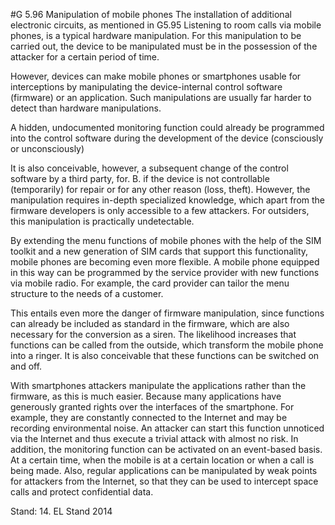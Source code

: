 #G 5.96 Manipulation of mobile phones
The installation of additional electronic circuits, as mentioned in G5.95 Listening to room calls via mobile phones, is a typical hardware manipulation. For this manipulation to be carried out, the device to be manipulated must be in the possession of the attacker for a certain period of time.

However, devices can make mobile phones or smartphones usable for interceptions by manipulating the device-internal control software (firmware) or an application. Such manipulations are usually far harder to detect than hardware manipulations.

A hidden, undocumented monitoring function could already be programmed into the control software during the development of the device (consciously or unconsciously)

It is also conceivable, however, a subsequent change of the control software by a third party, for. B. if the device is not controllable (temporarily) for repair or for any other reason (loss, theft). However, the manipulation requires in-depth specialized knowledge, which apart from the firmware developers is only accessible to a few attackers. For outsiders, this manipulation is practically undetectable.

By extending the menu functions of mobile phones with the help of the SIM toolkit and a new generation of SIM cards that support this functionality, mobile phones are becoming even more flexible. A mobile phone equipped in this way can be programmed by the service provider with new functions via mobile radio. For example, the card provider can tailor the menu structure to the needs of a customer.

This entails even more the danger of firmware manipulation, since functions can already be included as standard in the firmware, which are also necessary for the conversion as a siren. The likelihood increases that functions can be called from the outside, which transform the mobile phone into a ringer. It is also conceivable that these functions can be switched on and off.

With smartphones attackers manipulate the applications rather than the firmware, as this is much easier. Because many applications have generously granted rights over the interfaces of the smartphone. For example, they are constantly connected to the Internet and may be recording environmental noise. An attacker can start this function unnoticed via the Internet and thus execute a trivial attack with almost no risk. In addition, the monitoring function can be activated on an event-based basis. At a certain time, when the mobile is at a certain location or when a call is being made. Also, regular applications can be manipulated by weak points for attackers from the Internet, so that they can be used to intercept space calls and protect confidential data.

Stand: 14. EL Stand 2014



